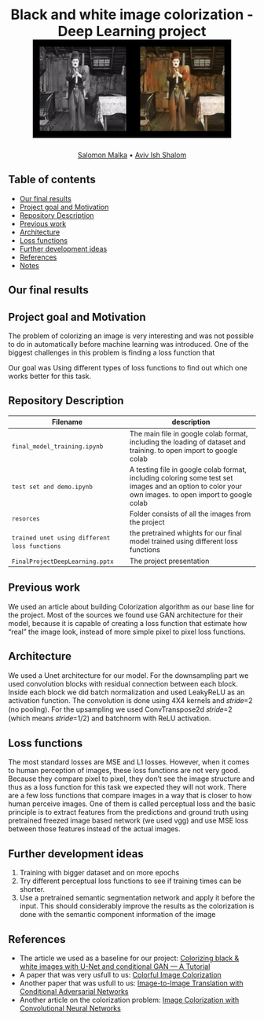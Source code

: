 <h1 align="center">
  <br>
Black and white image colorization -  Deep Learning project
  <br>
  <img src="https://github.com/SalomonMalka/Black-and-white-image-colorization/blob/main/Resources/charlie.gif" height="200">
</h1>
  <p align="center">
    <a href="https://github.com/SalomonMalka">Salomon Malka</a> •
    <a href="https://github.com/aviv21">Aviv Ish Shalom</a>
  </p>


## Table of contents
- [Our final results](#Our-final-results)
- [Project goal and Motivation](#Project-goal-and-Motivation)
- [Repository Description](#repository-description)
- [Previous work](#Previous-work)
- [Architecture](#Architecture)
- [Loss functions](#Loss-functions)
- [Further development ideas](#further-development-ideas)
- [References](#References)
- [Notes](#Notes)


## Our final results


## Project goal and Motivation

The problem of colorizing an image is very interesting and was not possible to do in automatically before machine learning was introduced.
One of the biggest challenges in this problem is finding a loss function that

Our goal was Using different types of loss functions to find out which one works better for this task.


## Repository Description

| Filename                    | description                                                                                       |
| --------------------------- | ------------------------------------------------------------------------------------------------- |
| `final_model_training.ipynb` | The main file in google colab format, including the loading of dataset and training. to open import to google colab |
| `test set and demo.ipynb`    | A testing file in google colab format, including coloring some test set images and an option to color your own images. to open import to google colab                                                                    |
| `resorces `                      | Folder consists of all the images from the project                                                |
| `trained unet using different loss functions`           | the pretrained whights for our final model trained using different loss functions                                          |
| `FinalProjectDeepLearning.pptx`           | The project presentation                                        |


## Previous work
We used an article about building Colorization algorithm as our base line for the project. 
Most of the sources we found use GAN architecture for their model, because it is capable of creating a loss function that estimate how “real” the image look, instead of more simple pixel to pixel loss functions. 



## Architecture
We used a Unet architecture for our model. For the downsampling part we used convolution blocks  with residual connection between each block. Inside each block we did batch normalization and used LeakyReLU as an activation function. The convolution is done using 4X4 kernels and 𝑠𝑡𝑟𝑖𝑑𝑒=2 (no pooling). For the upsampling we used ConvTranspose2d 𝑠𝑡𝑟𝑖𝑑𝑒=2 (which means 𝑠𝑡𝑟𝑖𝑑𝑒=1/2) and batchnorm with ReLU activation.


## Loss functions
The most standard losses are MSE and L1 losses. However, when it comes to human perception of images, these loss functions are not very good. Because they compare pixel to pixel, they don’t see the image structure and thus as a loss function for this task we expected they will not work.
There are a few loss functions that compare images in a way that is closer to how human perceive images. One of them is called perceptual loss and the basic principle is to extract features from the predictions and ground truth using pretrained freezed image based network (we used vgg) and use MSE loss between those features instead of the actual images. 



## Further development ideas

1. Training with bigger dataset and on more epochs
2. Try different perceptual loss functions to see if training times can be shorter.
3. Use a pretrained semantic segmentation network and apply it before the input. This should considerably improve the results as the colorization is done with the semantic component information of the image

## References

- The article we used as a baseline for our project: [Colorizing black & white images with U-Net and conditional GAN — A Tutorial
](https://towardsdatascience.com/colorizing-black-white-images-with-u-net-and-conditional-gan-a-tutorial-81b2df111cd8)
- A paper that was very usfull to us: [Colorful Image Colorization](https://arxiv.org/abs/1603.08511)
- Another paper that was usfull to us: [Image-to-Image Translation with Conditional Adversarial Networks](https://arxiv.org/abs/1611.07004)
- Another article on the colorization problem: [Image Colorization with Convolutional Neural Networks](https://lukemelas.github.io/image-colorization.html)


